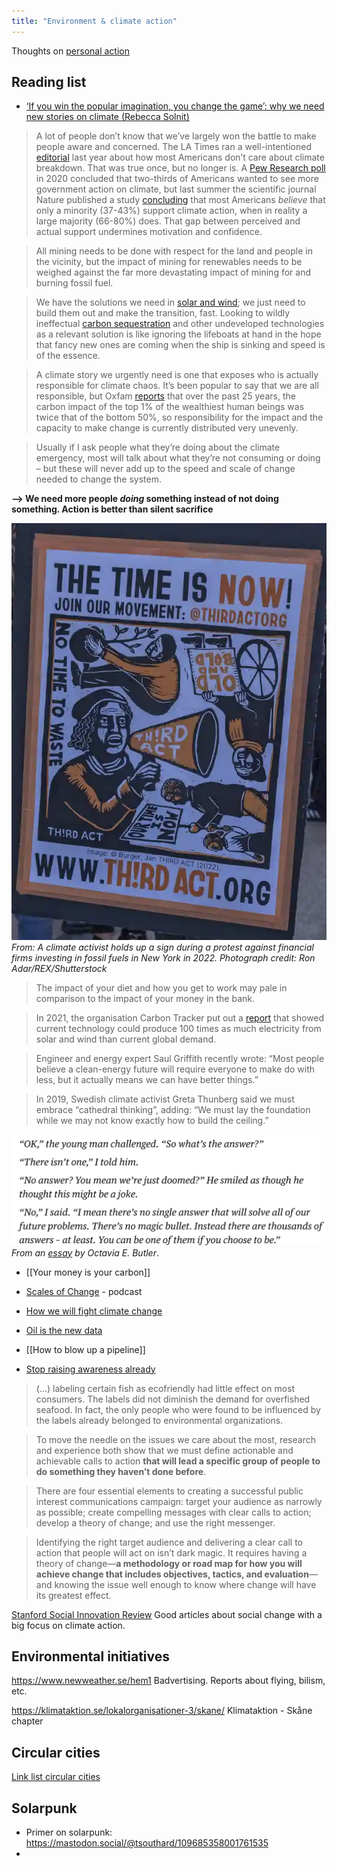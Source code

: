 ```yaml
---
title: "Environment & climate action"
---
```


Thoughts on [personal action](climate/Personal%20action.md)



## Reading list

- [‘If you win the popular imagination, you change the game’: why we need new stories on climate (Rebecca Solnit)](https://www.theguardian.com/news/2023/jan/12/rebecca-solnit-climate-crisis-popular-imagination-why-we-need-new-stories)
> A lot of people don’t know that we’ve largely won the battle to make people aware and concerned. The LA Times ran a well-intentioned [editorial](https://www.latimes.com/opinion/story/2022-09-22/climate-change-concern-marketing) last year about how most Americans don’t care about climate breakdown. That was true once, but no longer is. A [Pew Research poll](https://www.pewresearch.org/science/2020/06/23/two-thirds-of-americans-think-government-should-do-more-on-climate/) in 2020 concluded that two-thirds of Americans wanted to see more government action on climate, but last summer the scientific journal Nature published a study [concluding](https://www.nature.com/articles/s41467-022-32412-y) that most Americans _believe_ that only a minority (37-43%) support climate action, when in reality a large majority (66-80%) does. That gap between perceived and actual support undermines motivation and confidence.

> All mining needs to be done with respect for the land and people in the vicinity, but the impact of mining for renewables needs to be weighed against the far more devastating impact of mining for and burning fossil fuel.

> We have the solutions we need in [solar and wind](https://www.theguardian.com/environment/2021/jun/23/most-new-wind-solar-projects-cheaper-than-coal-report); we just need to build them out and make the transition, fast. Looking to wildly ineffectual [carbon sequestration](https://www.theguardian.com/environment/2022/sep/01/carbon-capture-is-not-a-solution-to-net-zero-emissions-plans-report-says) and other undeveloped technologies as a relevant solution is like ignoring the lifeboats at hand in the hope that fancy new ones are coming when the ship is sinking and speed is of the essence.

> A climate story we urgently need is one that exposes who is actually responsible for climate chaos. It’s been popular to say that we are all responsible, but Oxfam [reports](https://www.cnbc.com/2021/01/26/oxfam-report-the-global-wealthy-are-main-drivers-of-climate-change.html) that over the past 25 years, the carbon impact of the top 1% of the wealthiest human beings was twice that of the bottom 50%, so responsibility for the impact and the capacity to make change is currently distributed very unevenly.


> Usually if I ask people what they’re doing about the climate emergency, most will talk about what they’re not consuming or doing – but these will never add up to the speed and scale of change needed to change the system. 

**--> We need more people _doing_ something instead of not doing something. Action is better than silent sacrifice**

![](projects/attachments/Pasted%20image%2020230114202807.png)
_From: A climate activist holds up a sign during a protest against financial firms investing in fossil fuels in New York in 2022. Photograph credit: Ron Adar/REX/Shutterstock_

> The impact of your diet and how you get to work may pale in comparison to the impact of your money in the bank.

> In 2021, the organisation Carbon Tracker put out a [report](https://carbontracker.org/reports/the-skys-the-limit-solar-wind/?mbid=&utm_source=nl&utm_brand=tny&utm_mailing=TNY_Climate_042821&utm_campaign=aud-dev&utm_medium=email&bxid=5bd673de24c17c104800a1c0&cndid=32390035&hasha=9f3d45e07fc910bc25840bc92486bca2&hashb=b84e32208904f47e6d9dc356bcb2e7e43d610f98&hashc=b3d65a0ad31dee847d668fe14dac8b9ffbcd841a156dc78401d1c3158e6ec796&esrc=&utm_term=TNY_ClimateCrisis) that showed current technology could produce 100 times as much electricity from solar and wind than current global demand.

> Engineer and energy expert Saul Griffith recently wrote: “Most people believe a clean-energy future will require everyone to make do with less, but it actually means we can have better things.”

> In 2019, Swedish climate activist Greta Thunberg said we must embrace “cathedral thinking”, adding: “We must lay the foundation while we may not know exactly how to build the ceiling.”

![](projects/attachments/Pasted%20image%2020230114204617.png)
_From an [essay](https://commongood.cc/reader/a-few-rules-for-predicting-the-future-by-octavia-e-butler/) by Octavia E. Butler_. 


- [[Your money is your carbon]]
- [Scales of Change](climate/Scales%20of%20Change.md) - podcast

- [How we will fight climate change](climate/How%20we%20will%20fight%20climate%20change.md)
- [Oil is the new data](climate/Oil%20is%20the%20new%20data.md)
- [[How to blow up a pipeline]]
- [Stop raising awareness already](https://ssir.org/articles/entry/stop_raising_awareness_already)
>(...) labeling certain fish as ecofriendly had little effect on most consumers. The labels did not diminish the demand for overfished seafood. In fact, the only people who were found to be influenced by the labels already belonged to environmental organizations.

>To move the needle on the issues we care about the most, research and experience both show that we must define actionable and achievable calls to action **that will lead a specific group of people to do something they haven’t done before**.

>There are four essential elements to creating a successful public interest communications campaign: target your audience as narrowly as possible; create compelling messages with clear calls to action; develop a theory of change; and use the right messenger.

>Identifying the right target audience and delivering a clear call to action that people will act on isn’t dark magic. It requires having a theory of change—**a methodology or road map for how you will achieve change that includes objectives, tactics, and evaluation**— and knowing the issue well enough to know where change will have its greatest effect.

[Stanford Social Innovation Review](https://ssir.org/) Good articles about social change with a big focus on climate action.


## Environmental initiatives
https://www.newweather.se/hem1
Badvertising. Reports about flying, bilism, etc. 

https://klimataktion.se/lokalorganisationer-3/skane/
Klimataktion - Skåne chapter



## Circular cities
[Link list circular cities](climate/Link%20list%20circular%20cities.md)


## Solarpunk
- Primer on solarpunk: https://mastodon.social/@tsouthard/109685358001761535
- 